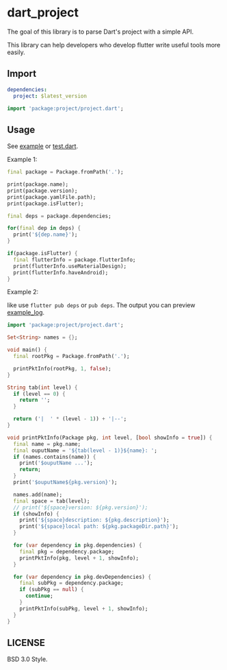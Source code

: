 # dart_project

The goal of this library is to parse Dart's project with a simple API.

This library can help developers who develop flutter write useful tools more easily.

## Import

```yaml
dependencies:
  project: $latest_version
```

```dart
import 'package:project/project.dart';
```

## Usage

See [example][] or [test.dart][].

Example 1:

```dart
final package = Package.fromPath('.');

print(package.name);
print(package.version);
print(package.yamlFile.path);
print(package.isFlutter);

final deps = package.dependencies;

for(final dep in deps) {
  print('${dep.name}');
}

if(package.isFlutter) {
  final flutterInfo = package.flutterInfo;
  print(flutterInfo.useMaterialDesign);
  print(flutterInfo.haveAndroid);
}
```

Example 2:

like use `flutter pub deps` or `pub deps`. The output you can preview [example_log][].

```dart
import 'package:project/project.dart';

Set<String> names = {};

void main() {
  final rootPkg = Package.fromPath('.');

  printPktInfo(rootPkg, 1, false);
}

String tab(int level) {
  if (level == 0) {
    return '';
  }

  return ('|  ' * (level - 1)) + '|--';
}

void printPktInfo(Package pkg, int level, [bool showInfo = true]) {
  final name = pkg.name;
  final ouputName = '${tab(level - 1)}${name}: ';
  if (names.contains(name)) {
    print('$ouputName ...');
    return;
  }
  print('$ouputName${pkg.version}');

  names.add(name);
  final space = tab(level);
  // print('${space}version: ${pkg.version}');
  if (showInfo) {
    print('${space}description: ${pkg.description}');
    print('${space}local path: ${pkg.packageDir.path}');
  }

  for (var dependency in pkg.dependencies) {
    final pkg = dependency.package;
    printPktInfo(pkg, level + 1, showInfo);
  }

  for (var dependency in pkg.devDependencies) {
    final subPkg = dependency.package;
    if (subPkg == null) {
      continue;
    }
    printPktInfo(subPkg, level + 1, showInfo);
  }
}
```

## LICENSE

BSD 3.0 Style.

[example]: https://github.com/CaiJingLong/dart_project/blob/main/example/example.dart
[example_log]: https://github.com/CaiJingLong/dart_project/blob/main/example/example.log
[test.dart]: https://github.com/CaiJingLong/dart_project/blob/main/test/project_test.dart
